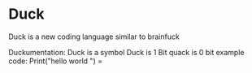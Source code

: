 # Duck
Duck is a new coding language similar to brainfuck

Duckumentation:
Duck is a symbol
Duck is 1 Bit
quack is 0 bit
example code:
Print("hello world ") =
